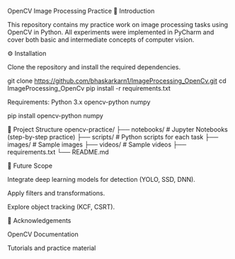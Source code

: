 OpenCV Image Processing Practice
📌 Introduction

This repository contains my practice work on image processing tasks using OpenCV in Python.
All experiments were implemented in PyCharm and cover both basic and intermediate concepts of computer vision.

⚙️ Installation

Clone the repository and install the required dependencies.

git clone https://github.com/bhaskarkarn1/ImageProcessing_OpenCv.git
cd ImageProcessing_OpenCv
pip install -r requirements.txt


Requirements:
Python 3.x
opencv-python
numpy


pip install opencv-python numpy

📂 Project Structure
opencv-practice/
├── notebooks/        # Jupyter Notebooks (step-by-step practice)
├── scripts/          # Python scripts for each task
├── images/           # Sample images
├── videos/           # Sample videos
├── requirements.txt
└── README.md

🎯 Future Scope

Integrate deep learning models for detection (YOLO, SSD, DNN).

Apply filters and transformations.

Explore object tracking (KCF, CSRT).

🙌 Acknowledgements

OpenCV Documentation

Tutorials and practice material
